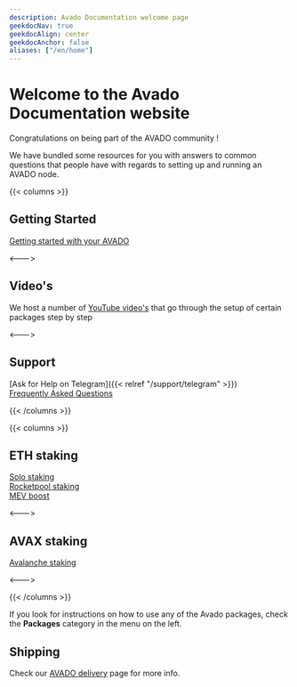 ```yaml
---
description: Avado Documentation welcome page
geekdocNav: true
geekdocAlign: center
geekdocAnchor: false
aliases: ["/en/home"]
---
```


# Welcome to the Avado Documentation website

Congratulations on being part of the AVADO community !

We have bundled some resources for you with answers to common questions that people have with regards to setting up and running an AVADO node.



{{< columns >}}

## Getting Started

[Getting started with your AVADO](getting-started)

<--->

## Video's

We host a number of [YouTube video's](https://www.youtube.com/avadocloud) that go through the setup of certain packages step by step

<--->

## Support

[Ask for Help on Telegram]({{< relref "/support/telegram" >}})  
[Frequently Asked Questions](/faq)


{{< /columns >}}



{{< columns >}}


## ETH staking

[Solo staking](/earn/ethereum/)  
[Rocketpool staking](/earn/ethereum/#rocket-pool)  
[MEV boost](/packages/mev-boost/)

<--->

## AVAX staking

[Avalanche staking](/earn/avalanche/)

<--->


{{< /columns >}}


If you look for instructions on how to use any of the Avado packages, check the **Packages** category in the menu on the left.



## Shipping

Check our [AVADO delivery](/support/delivery) page for more info.

